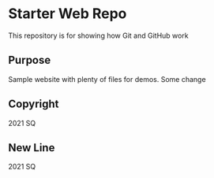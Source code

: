 # Starter Web Repo

This repository is for showing how Git and GitHub work

## Purpose

Sample website with plenty of files for demos. Some change


## Copyright
2021 SQ

## New Line
2021 SQ